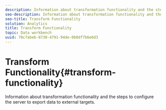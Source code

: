```yaml
---
description: Information about transformation functionality and the steps to configure the server to export data to external targets.
seo-description: Information about transformation functionality and the steps to configure the server to export data to external targets.
seo-title: Transform Functionality
solution: Analytics
title: Transform Functionality
topic: Data workbench
uuid: 78c7abeb-8730-4791-94de-0b0df7b6e6d3
---
```


# Transform Functionality{#transform-functionality}

Information about transformation functionality and the steps to configure the server to export data to external targets.


